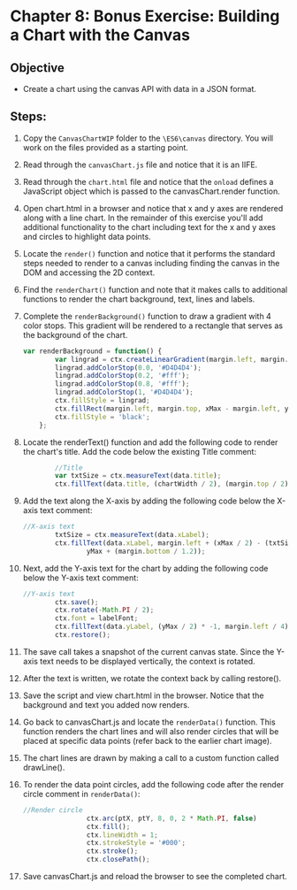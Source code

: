 # Chapter 8: Bonus Exercise: Building a Chart with the Canvas
## Objective
* Create a chart using the canvas API with data in a JSON format. 

## Steps:

1. Copy the `CanvasChartWIP` folder to the `\ES6\canvas` directory. You will work on the files provided as a starting point.

1. Read through the `canvasChart.js` file and notice that it is an IIFE.

1. Read through the `chart.html` file and notice that the `onload` defines a JavaScript object which is passed to the canvasChart.render function. 

1. Open chart.html in a browser and notice that x and y axes are rendered along with a line chart. In the remainder of this exercise you'll add additional functionality to the chart including text for the x and y axes and circles to highlight data points.

1. Locate the `render()` function and notice that it performs the standard steps needed to render to a canvas including finding the canvas in the DOM and accessing the 2D context.

1. Find the `renderChart()` function and note that it makes calls to additional functions to render the chart background, text, lines and labels.

1. Complete the `renderBackground()` function to draw a gradient with 4 color stops. This gradient will be rendered to a rectangle that serves as the background of the chart.

    ```javascript
    var renderBackground = function() {
            var lingrad = ctx.createLinearGradient(margin.left, margin.top, xMax - margin.right, yMax);
            lingrad.addColorStop(0.0, '#D4D4D4');
            lingrad.addColorStop(0.2, '#fff');
            lingrad.addColorStop(0.8, '#fff');
            lingrad.addColorStop(1, '#D4D4D4');
            ctx.fillStyle = lingrad;
            ctx.fillRect(margin.left, margin.top, xMax - margin.left, yMax - margin.top);
            ctx.fillStyle = 'black';
        };
    ```
1. Locate the renderText() function and add the following code to render the chart's title. Add the code below the existing Title comment:
    ```javascript
            //Title
            var txtSize = ctx.measureText(data.title);
            ctx.fillText(data.title, (chartWidth / 2), (margin.top / 2));
    ```
1. Add the text along the X-axis by adding the following code below the X-axis text comment:
    ```javascript
    //X-axis text
            txtSize = ctx.measureText(data.xLabel);
            ctx.fillText(data.xLabel, margin.left + (xMax / 2) - (txtSize.width / 2), 
                    yMax + (margin.bottom / 1.2));
    ```

1. Next, add the Y-axis text for the chart by adding the following code below the Y-axis text comment:
    ```javascript
    //Y-axis text
            ctx.save();
            ctx.rotate(-Math.PI / 2);
            ctx.font = labelFont;
            ctx.fillText(data.yLabel, (yMax / 2) * -1, margin.left / 4);
            ctx.restore();
    ```


1. The save call takes a snapshot of the current canvas state. Since the Y-axis text needs to be displayed vertically, the context is rotated.

1. After the text is written, we rotate the context back by calling restore().

1. Save the script and view chart.html in the browser. Notice that the background and text you added now renders.

1. Go back to canvasChart.js and locate the `renderData()` function. This function renders the chart lines and will also render circles that will be placed at specific data points (refer back to the earlier chart image).

1. The chart lines are drawn by making a call to a custom function called drawLine().

1. To render the data point circles, add the following code after the render circle comment in `renderData()`:
    ```javascript
    //Render circle
                    ctx.arc(ptX, ptY, 8, 0, 2 * Math.PI, false)
                    ctx.fill();
                    ctx.lineWidth = 1;
                    ctx.strokeStyle = '#000';
                    ctx.stroke();
                    ctx.closePath();
    ```

1. Save canvasChart.js and reload the browser to see the completed chart.



